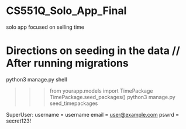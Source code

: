 # CS551Q_Solo_App_Final
solo app focused on selling time



# Directions on seeding in the data // After running migrations
python3 manage.py shell
>>> from yourapp.models import TimePackage
>>> TimePackage.seed_packages()
python3 manage.py seed_timepackages


SuperUser:
username = username
email = user@example.com
pswrd = secret123!
